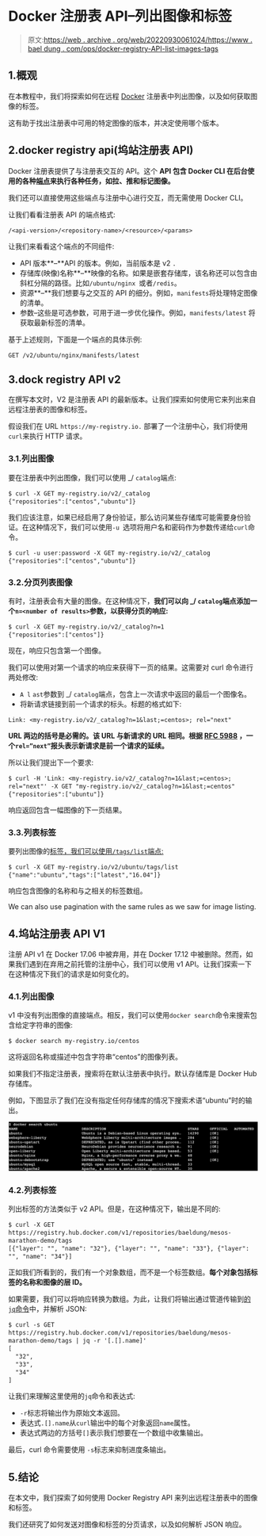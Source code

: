 # Docker 注册表 API–列出图像和标签

> 原文:[https://web . archive . org/web/20220930061024/https://www . bael dung . com/ops/docker-registry-API-list-images-tags](https://web.archive.org/web/20220930061024/https://www.baeldung.com/ops/docker-registry-api-list-images-tags)

## 1.概观

在本教程中，我们将探索如何在远程 [Docker](/web/20221128054910/https://www.baeldung.com/tag/docker/) 注册表中列出图像，以及如何获取图像的标签。

这有助于找出注册表中可用的特定图像的版本，并决定使用哪个版本。

## 2.docker registry api(坞站注册表 API)

Docker 注册表提供了与注册表交互的 API。这个 **API 包含 Docker CLI 在后台使用的各种[端点](https://web.archive.org/web/20221128054910/https://docs.docker.com/registry/spec/api/#detail)来执行各种任务，如拉、推和标记图像。**

我们还可以直接使用这些端点与注册中心进行交互，而无需使用 Docker CLI。

让我们看看注册表 API 的端点格式:

```
/<api-version>/<repository-name>/<resource>/<params> 
```

让我们来看看这个端点的不同组件:

*   API 版本**–**API 的版本。例如，当前版本是 v2 `.`
*   存储库(映像)名称**–**映像的名称。如果是嵌套存储库，该名称还可以包含由斜杠分隔的路径。比如`/ubuntu/nginx `或者`/redis`。
*   资源**–**我们想要与之交互的 API 的细分。例如，`manifests`将处理特定图像的清单。
*   参数–这些是可选参数，可用于进一步优化操作。例如，`manifests/latest` 将获取最新标签的清单。

基于上述规则，下面是一个端点的具体示例:

```
GET /v2/ubuntu/nginx/manifests/latest 
```

## 3.dock registry API v2

在撰写本文时，V2 是注册表 API 的最新版本。让我们探索如何使用它来列出来自远程注册表的图像和标签。

假设我们在 URL `https://my-registry.io.` 部署了一个注册中心，我们将使用`curl`来执行 HTTP 请求。

### 3.1.列出图像

要在注册表中列出图像，我们可以使用 _/ `catalog`端点:

```
$ curl -X GET my-registry.io/v2/_catalog
{"repositories":["centos","ubuntu"]} 
```

我们应该注意，如果已经启用了身份验证，那么访问某些存储库可能需要身份验证。在这种情况下，我们可以使用`-u `选项将用户名和密码作为参数传递给`curl`命令。

```
$ curl -u user:password -X GET my-registry.io/v2/_catalog 
{"repositories":["centos","ubuntu"]}
```

### 3.2.分页列表图像

有时，注册表会有大量的图像。在这种情况下，**我们可以向 _/ `catalog`端点添加一个`n=<number of results>`参数，以获得分页的响应:**

```
$ curl -X GET my-registry.io/v2/_catalog?n=1
{"repositories":["centos"]} 
```

现在，响应只包含第一个图像。

我们可以使用对第一个请求的响应来获得下一页的结果。这需要对 curl 命令进行两处修改:

*   `A l` `ast`参数到 _/ `catalog`端点，包含上一次请求中返回的最后一个图像名。
*   将新请求链接到前一个请求的标头。标题的格式如下:

```
Link: <my-registry.io/v2/_catalog?n=1&last;=centos>; rel="next" 
```

**URL 两边的括号是必需的。该 URL 与新请求的 URL 相同。根据 [RFC 5988](https://web.archive.org/web/20221128054910/https://tools.ietf.org/html/rfc5988) ，一个`rel=”next”`报头表示新请求是前一个请求的延续。**

所以让我们提出下一个要求:

```
$ curl -H 'Link: <my-registry.io/v2/_catalog?n=1&last;=centos>; rel="next"' -X GET "my-registry.io/v2/_catalog?n=1&last;=centos"
{"repositories":["ubuntu"]} 
```

响应返回包含一幅图像的下一页结果。

### 3.3.列表标签

要列出图像的[标签，我们可以使用`/tags/list`端点:](/web/20221128054910/https://www.baeldung.com/ops/docker-tag)

```
$ curl -X GET my-registry.io/v2/ubuntu/tags/list
{"name":"ubuntu","tags":["latest","16.04"]} 
```

响应包含图像的名称和与之相关的标签数组。

We can also use pagination with the same rules as we saw for image listing.

## 4.坞站注册表 API V1

注册 API v1 在 Docker 17.06 中被弃用，并在 Docker 17.12 中被删除。然而，如果我们遇到在弃用之前托管的注册中心，我们可以使用 v1 API。让我们探索一下在这种情况下我们的请求是如何变化的。

### 4.1.列出图像

v1 中没有列出图像的直接端点。相反，我们可以使用`docker search`命令来搜索包含给定字符串的图像:

```
$ docker search my-registry.io/centos 
```

这将返回名称或描述中包含字符串“centos”的图像列表。

如果我们不指定注册表，搜索将在默认注册表中执行。默认存储库是 Docker Hub 存储库。

例如，下图显示了我们在没有指定任何存储库的情况下搜索术语“ubuntu”时的输出。

[![Docker search ubuntu command run in a terminal and results displaying all the images matching the search query](img/7aefd5f7956bce5293cfd43c88ce7831.png)](/web/20221128054910/https://www.baeldung.com/wp-content/uploads/2022/05/Screenshot-2022-05-22-at-11.13.01-AM.png)

### 4.2.列表标签

列出标签的方法类似于 v2 API。但是，在这种情况下，输出是不同的:

```
$ curl -X GET https://registry.hub.docker.com/v1/repositories/baeldung/mesos-marathon-demo/tags
[{"layer": "", "name": "32"}, {"layer": "", "name": "33"}, {"layer": "", "name": "34"}] 
```

正如我们所看到的，我们有一个对象数组，而不是一个标签数组。**每个对象包括标签的名称和图像的层 ID。**

如果需要，我们可以将响应转换为数组。为此，让我们将输出通过管道传输到[的`jq`命令](/web/20221128054910/https://www.baeldung.com/linux/jq-command-json)中，并解析 JSON:

```
$ curl -s GET https://registry.hub.docker.com/v1/repositories/baeldung/mesos-marathon-demo/tags | jq -r '[.[].name]'
[
  "32",
  "33",
  "34"
] 
```

让我们来理解这里使用的`jq`命令和表达式:

*   `-r`标志将输出作为原始文本返回。
*   表达式`.[].name`从`curl`输出中的每个对象返回`name`属性。
*   表达式两边的方括号`[]`表示我们想要在一个数组中收集输出。

最后，curl 命令需要使用 `-s`标志来抑制进度条输出。

## 5.结论

在本文中，我们探索了如何使用 Docker Registry API 来列出远程注册表中的图像和标签。

我们还研究了如何发送对图像和标签的分页请求，以及如何解析 JSON 响应。
